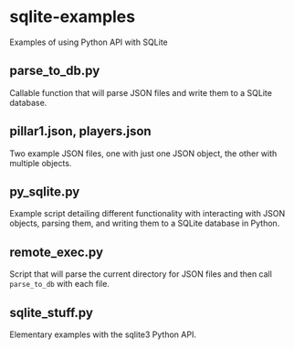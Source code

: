 # sqlite-examples
Examples of using Python API with SQLite 


## parse_to_db.py
Callable function that will parse JSON files and write them to a SQLite database.

## pillar1.json, players.json
Two example JSON files, one with just one JSON object, the other with multiple objects.

## py_sqlite.py
Example script detailing different functionality with interacting with JSON objects, parsing them, and writing them to a SQLite database in Python.

## remote_exec.py
Script that will parse the current directory for JSON files and then call `parse_to_db` with each file.

## sqlite_stuff.py
Elementary examples with the sqlite3 Python API.